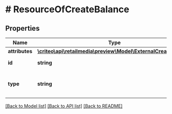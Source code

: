 # # ResourceOfCreateBalance

## Properties

Name | Type | Description | Notes
------------ | ------------- | ------------- | -------------
**attributes** | [**\criteo\api\retailmedia\preview\Model\ExternalCreateBalance**](ExternalCreateBalance.md) |  | [optional]
**id** | **string** | Id of the entity | [optional]
**type** | **string** | Canonical type name of the entity | [optional]

[[Back to Model list]](../../README.md#models) [[Back to API list]](../../README.md#endpoints) [[Back to README]](../../README.md)
